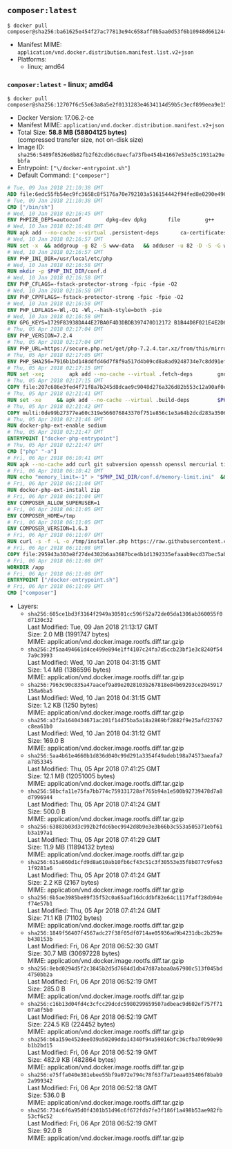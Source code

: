 ## `composer:latest`

```console
$ docker pull composer@sha256:ba61625e454f27ac77813e94c658aff0b5aa0d53f6b10948d66124440a809b26
```

-	Manifest MIME: `application/vnd.docker.distribution.manifest.list.v2+json`
-	Platforms:
	-	linux; amd64

### `composer:latest` - linux; amd64

```console
$ docker pull composer@sha256:12707f6c55e63a8a5e2f0131283e4634114d59b5c3ecf899eea9e159f8367e2d
```

-	Docker Version: 17.06.2-ce
-	Manifest MIME: `application/vnd.docker.distribution.manifest.v2+json`
-	Total Size: **58.8 MB (58804125 bytes)**  
	(compressed transfer size, not on-disk size)
-	Image ID: `sha256:5489f8526e8b82fb2f62cdb6c0aecfa73fbe454b41667e53e35c1931a29ebbfa`
-	Entrypoint: `["\/docker-entrypoint.sh"]`
-	Default Command: `["composer"]`

```dockerfile
# Tue, 09 Jan 2018 21:10:38 GMT
ADD file:6edc55fb54ec9fc3658c8f5176a70e792103a516154442f94fed8e0290e4960e in / 
# Tue, 09 Jan 2018 21:10:38 GMT
CMD ["/bin/sh"]
# Wed, 10 Jan 2018 02:16:45 GMT
ENV PHPIZE_DEPS=autoconf 		dpkg-dev dpkg 		file 		g++ 		gcc 		libc-dev 		make 		pkgconf 		re2c
# Wed, 10 Jan 2018 02:16:48 GMT
RUN apk add --no-cache --virtual .persistent-deps 		ca-certificates 		curl 		tar 		xz 		libressl
# Wed, 10 Jan 2018 02:16:57 GMT
RUN set -x 	&& addgroup -g 82 -S www-data 	&& adduser -u 82 -D -S -G www-data www-data
# Wed, 10 Jan 2018 02:16:57 GMT
ENV PHP_INI_DIR=/usr/local/etc/php
# Wed, 10 Jan 2018 02:16:58 GMT
RUN mkdir -p $PHP_INI_DIR/conf.d
# Wed, 10 Jan 2018 02:16:58 GMT
ENV PHP_CFLAGS=-fstack-protector-strong -fpic -fpie -O2
# Wed, 10 Jan 2018 02:16:58 GMT
ENV PHP_CPPFLAGS=-fstack-protector-strong -fpic -fpie -O2
# Wed, 10 Jan 2018 02:16:58 GMT
ENV PHP_LDFLAGS=-Wl,-O1 -Wl,--hash-style=both -pie
# Wed, 10 Jan 2018 02:16:58 GMT
ENV GPG_KEYS=1729F83938DA44E27BA0F4D3DBDB397470D12172 B1B44D8F021E4E2D6021E995DC9FF8D3EE5AF27F
# Thu, 05 Apr 2018 02:17:04 GMT
ENV PHP_VERSION=7.2.4
# Thu, 05 Apr 2018 02:17:04 GMT
ENV PHP_URL=https://secure.php.net/get/php-7.2.4.tar.xz/from/this/mirror PHP_ASC_URL=https://secure.php.net/get/php-7.2.4.tar.xz.asc/from/this/mirror
# Thu, 05 Apr 2018 02:17:05 GMT
ENV PHP_SHA256=7916b1bd148ddfd46d7f8f9a517d4b09cd8a8ad9248734e7c8dd91ef17057a88 PHP_MD5=
# Thu, 05 Apr 2018 02:17:15 GMT
RUN set -xe; 		apk add --no-cache --virtual .fetch-deps 		gnupg 	; 		mkdir -p /usr/src; 	cd /usr/src; 		wget -O php.tar.xz "$PHP_URL"; 		if [ -n "$PHP_SHA256" ]; then 		echo "$PHP_SHA256 *php.tar.xz" | sha256sum -c -; 	fi; 	if [ -n "$PHP_MD5" ]; then 		echo "$PHP_MD5 *php.tar.xz" | md5sum -c -; 	fi; 		if [ -n "$PHP_ASC_URL" ]; then 		wget -O php.tar.xz.asc "$PHP_ASC_URL"; 		export GNUPGHOME="$(mktemp -d)"; 		for key in $GPG_KEYS; do 			gpg --keyserver ha.pool.sks-keyservers.net --recv-keys "$key"; 		done; 		gpg --batch --verify php.tar.xz.asc php.tar.xz; 		rm -rf "$GNUPGHOME"; 	fi; 		apk del .fetch-deps
# Thu, 05 Apr 2018 02:17:15 GMT
COPY file:207c686e3fed4f71f8a7b245d8dcae9c9048d276a326d82b553c12a90af0c0ca in /usr/local/bin/ 
# Thu, 05 Apr 2018 02:21:41 GMT
RUN set -xe 	&& apk add --no-cache --virtual .build-deps 		$PHPIZE_DEPS 		coreutils 		curl-dev 		libedit-dev 		libressl-dev 		libsodium-dev 		libxml2-dev 		sqlite-dev 		&& export CFLAGS="$PHP_CFLAGS" 		CPPFLAGS="$PHP_CPPFLAGS" 		LDFLAGS="$PHP_LDFLAGS" 	&& docker-php-source extract 	&& cd /usr/src/php 	&& gnuArch="$(dpkg-architecture --query DEB_BUILD_GNU_TYPE)" 	&& ./configure 		--build="$gnuArch" 		--with-config-file-path="$PHP_INI_DIR" 		--with-config-file-scan-dir="$PHP_INI_DIR/conf.d" 				--disable-cgi 				--enable-ftp 		--enable-mbstring 		--enable-mysqlnd 		--with-sodium=shared 				--with-curl 		--with-libedit 		--with-openssl 		--with-zlib 				$(test "$gnuArch" = 's390x-linux-gnu' && echo '--without-pcre-jit') 				$PHP_EXTRA_CONFIGURE_ARGS 	&& make -j "$(nproc)" 	&& make install 	&& { find /usr/local/bin /usr/local/sbin -type f -perm +0111 -exec strip --strip-all '{}' + || true; } 	&& make clean 	&& cd / 	&& docker-php-source delete 		&& runDeps="$( 		scanelf --needed --nobanner --format '%n#p' --recursive /usr/local 			| tr ',' '\n' 			| sort -u 			| awk 'system("[ -e /usr/local/lib/" $1 " ]") == 0 { next } { print "so:" $1 }' 	)" 	&& apk add --no-cache --virtual .php-rundeps $runDeps 		&& apk del .build-deps 		&& pecl update-channels 	&& rm -rf /tmp/pear ~/.pearrc
# Thu, 05 Apr 2018 02:21:42 GMT
COPY multi:0de99b27377ea60c319e566076843370f751e856c1e3a64b2dcd283a35066564 in /usr/local/bin/ 
# Thu, 05 Apr 2018 02:21:46 GMT
RUN docker-php-ext-enable sodium
# Thu, 05 Apr 2018 02:21:47 GMT
ENTRYPOINT ["docker-php-entrypoint"]
# Thu, 05 Apr 2018 02:21:47 GMT
CMD ["php" "-a"]
# Fri, 06 Apr 2018 06:10:41 GMT
RUN apk --no-cache add curl git subversion openssh openssl mercurial tini bash zlib-dev
# Fri, 06 Apr 2018 06:10:42 GMT
RUN echo "memory_limit=-1" > "$PHP_INI_DIR/conf.d/memory-limit.ini"  && echo "date.timezone=${PHP_TIMEZONE:-UTC}" > "$PHP_INI_DIR/conf.d/date_timezone.ini"
# Fri, 06 Apr 2018 06:11:04 GMT
RUN docker-php-ext-install zip
# Fri, 06 Apr 2018 06:11:04 GMT
ENV COMPOSER_ALLOW_SUPERUSER=1
# Fri, 06 Apr 2018 06:11:05 GMT
ENV COMPOSER_HOME=/tmp
# Fri, 06 Apr 2018 06:11:05 GMT
ENV COMPOSER_VERSION=1.6.3
# Fri, 06 Apr 2018 06:11:07 GMT
RUN curl -s -f -L -o /tmp/installer.php https://raw.githubusercontent.com/composer/getcomposer.org/b107d959a5924af895807021fcef4ffec5a76aa9/web/installer  && php -r "     \$signature = '544e09ee996cdf60ece3804abc52599c22b1f40f4323403c44d44fdfdd586475ca9813a858088ffbc1f233e9b180f061';     \$hash = hash('SHA384', file_get_contents('/tmp/installer.php'));     if (!hash_equals(\$signature, \$hash)) {         unlink('/tmp/installer.php');         echo 'Integrity check failed, installer is either corrupt or worse.' . PHP_EOL;         exit(1);     }"  && php /tmp/installer.php --no-ansi --install-dir=/usr/bin --filename=composer --version=${COMPOSER_VERSION}  && composer --ansi --version --no-interaction  && rm -rf /tmp/* /tmp/.htaccess
# Fri, 06 Apr 2018 06:11:08 GMT
COPY file:295943a303e8f27de4302b6aa3687bce4b1d1392335efaaab9ecd37bec5ab4c5 in /docker-entrypoint.sh 
# Fri, 06 Apr 2018 06:11:08 GMT
WORKDIR /app
# Fri, 06 Apr 2018 06:11:08 GMT
ENTRYPOINT ["/docker-entrypoint.sh"]
# Fri, 06 Apr 2018 06:11:09 GMT
CMD ["composer"]
```

-	Layers:
	-	`sha256:605ce1bd3f3164f2949a30501cc596f52a72de05da1306ab360055f0d7130c32`  
		Last Modified: Tue, 09 Jan 2018 21:13:17 GMT  
		Size: 2.0 MB (1991747 bytes)  
		MIME: application/vnd.docker.image.rootfs.diff.tar.gzip
	-	`sha256:2f5aa494661d4ce499e894e1ff4107c24fa7d5ccb23bf1e3c8240f547a9c3993`  
		Last Modified: Wed, 10 Jan 2018 04:31:15 GMT  
		Size: 1.4 MB (1386596 bytes)  
		MIME: application/vnd.docker.image.rootfs.diff.tar.gzip
	-	`sha256:7963c90c835a47aacef9a89e2028103b267818e84b69293ce2045917158a6ba5`  
		Last Modified: Wed, 10 Jan 2018 04:31:15 GMT  
		Size: 1.2 KB (1250 bytes)  
		MIME: application/vnd.docker.image.rootfs.diff.tar.gzip
	-	`sha256:a3f2a1640434671ac201f14d75ba5a18a2869bf2882f9e25afd23767c8ea61b0`  
		Last Modified: Wed, 10 Jan 2018 04:31:12 GMT  
		Size: 169.0 B  
		MIME: application/vnd.docker.image.rootfs.diff.tar.gzip
	-	`sha256:5aa4b61e4660b1d836d040c99d291a3354f49adeb198a74573aeafa7a7853345`  
		Last Modified: Thu, 05 Apr 2018 07:41:25 GMT  
		Size: 12.1 MB (12051005 bytes)  
		MIME: application/vnd.docker.image.rootfs.diff.tar.gzip
	-	`sha256:58bcfa11e75fa7bb774c759331728af765b94a1e500b92739478d7a8d7996944`  
		Last Modified: Thu, 05 Apr 2018 07:41:24 GMT  
		Size: 500.0 B  
		MIME: application/vnd.docker.image.rootfs.diff.tar.gzip
	-	`sha256:63883b03d3c992b2fdc6bec9942d8b9e3e3b66b3c553a505371ebf61b3a197a1`  
		Last Modified: Thu, 05 Apr 2018 07:41:29 GMT  
		Size: 11.9 MB (11894132 bytes)  
		MIME: application/vnd.docker.image.rootfs.diff.tar.gzip
	-	`sha256:615a860d1cfd9d8a610ab10fb6cf43c51c3f30553e35f8b077c9fe631f9281a6`  
		Last Modified: Thu, 05 Apr 2018 07:41:24 GMT  
		Size: 2.2 KB (2167 bytes)  
		MIME: application/vnd.docker.image.rootfs.diff.tar.gzip
	-	`sha256:6b5ae3985be89f35f52c0a65aaf16dcddbf82e64c1117faff28db94ef74e57b1`  
		Last Modified: Thu, 05 Apr 2018 07:41:24 GMT  
		Size: 71.1 KB (71102 bytes)  
		MIME: application/vnd.docker.image.rootfs.diff.tar.gzip
	-	`sha256:1849f56407f4567adc27f38f05df0714ae05936ad9b4231dbc2b259eb438153b`  
		Last Modified: Fri, 06 Apr 2018 06:52:30 GMT  
		Size: 30.7 MB (30697228 bytes)  
		MIME: application/vnd.docker.image.rootfs.diff.tar.gzip
	-	`sha256:8ebd0294d5f2c3845b2d5d7684d1db47d87abaa0a67900c513f045bd4750bb2a`  
		Last Modified: Fri, 06 Apr 2018 06:52:19 GMT  
		Size: 285.0 B  
		MIME: application/vnd.docker.image.rootfs.diff.tar.gzip
	-	`sha256:c16b13d04fd4c3cfcc29dcdc5980299659507adbeac9d602ef757f7107a8f5b0`  
		Last Modified: Fri, 06 Apr 2018 06:52:19 GMT  
		Size: 224.5 KB (224452 bytes)  
		MIME: application/vnd.docker.image.rootfs.diff.tar.gzip
	-	`sha256:b6a159e452dee039a50209dda14340f94a59016bfc36cfba70b90e90b1b2bd15`  
		Last Modified: Fri, 06 Apr 2018 06:52:19 GMT  
		Size: 482.9 KB (482864 bytes)  
		MIME: application/vnd.docker.image.rootfs.diff.tar.gzip
	-	`sha256:e75ffa040e381ebee55bf9a072e794c78f63f7a71eaa035406f8bab92a999342`  
		Last Modified: Fri, 06 Apr 2018 06:52:18 GMT  
		Size: 536.0 B  
		MIME: application/vnd.docker.image.rootfs.diff.tar.gzip
	-	`sha256:734c6f6a95d0f4301b51d96c6f672fdb7fe3f186f1a498b53ae982fb53cf6c52`  
		Last Modified: Fri, 06 Apr 2018 06:52:19 GMT  
		Size: 92.0 B  
		MIME: application/vnd.docker.image.rootfs.diff.tar.gzip
